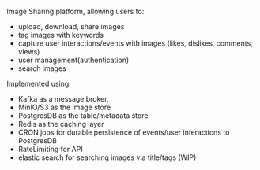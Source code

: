 Image Sharing platform, allowing users to:
 - upload, download, share images
 - tag images with keywords
 - capture user interactions/events with images (likes, dislikes, comments, views)
 - user management(authentication)
 - search images

Implemented using 
 - Kafka as a message broker, 
 - MinIO/S3 as the image store
 - PostgresDB as the table/metadata store
 - Redis as the caching layer
 - CRON jobs for durable persistence of events/user interactions to PostgresDB
 - RateLimiting for API
 - elastic search for searching images via title/tags (WIP)
